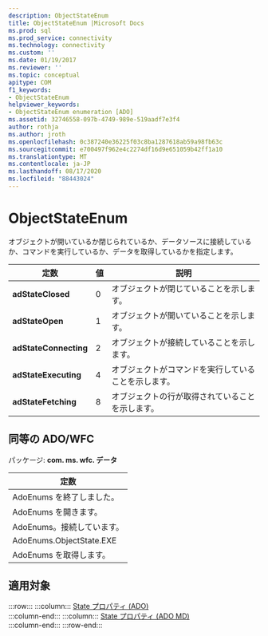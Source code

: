 ```yaml
---
description: ObjectStateEnum
title: ObjectStateEnum |Microsoft Docs
ms.prod: sql
ms.prod_service: connectivity
ms.technology: connectivity
ms.custom: ''
ms.date: 01/19/2017
ms.reviewer: ''
ms.topic: conceptual
apitype: COM
f1_keywords:
- ObjectStateEnum
helpviewer_keywords:
- ObjectStateEnum enumeration [ADO]
ms.assetid: 32746558-097b-4749-989e-519aadf7e3f4
author: rothja
ms.author: jroth
ms.openlocfilehash: 0c387240e36225f03c8ba1287618ab59a98fb63c
ms.sourcegitcommit: e700497f962e4c2274df16d9e651059b42ff1a10
ms.translationtype: MT
ms.contentlocale: ja-JP
ms.lasthandoff: 08/17/2020
ms.locfileid: "88443024"
---
```

# <a name="objectstateenum"></a>ObjectStateEnum
オブジェクトが開いているか閉じられているか、データソースに接続しているか、コマンドを実行しているか、データを取得しているかを指定します。  
  
|定数|値|説明|  
|--------------|-----------|-----------------|  
|**adStateClosed**|0|オブジェクトが閉じていることを示します。|  
|**adStateOpen**|1|オブジェクトが開いていることを示します。|  
|**adStateConnecting**|2|オブジェクトが接続していることを示します。|  
|**adStateExecuting**|4|オブジェクトがコマンドを実行していることを示します。|  
|**adStateFetching**|8|オブジェクトの行が取得されていることを示します。|  
  
## <a name="adowfc-equivalent"></a>同等の ADO/WFC  
 パッケージ: **com. ms. wfc. データ**  
  
|定数|  
|--------------|  
|AdoEnums を終了しました。|  
|AdoEnums を開きます。|  
|AdoEnums。接続しています。|  
|AdoEnums.ObjectState.EXE|  
|AdoEnums を取得します。|  
  
## <a name="applies-to"></a>適用対象  

:::row:::
    :::column:::
        [State プロパティ (ADO)](../../../ado/reference/ado-api/state-property-ado.md)  
    :::column-end:::
    :::column:::
        [State プロパティ (ADO MD)](../../../ado/reference/ado-md-api/state-property-ado-md.md)  
    :::column-end:::
:::row-end:::
